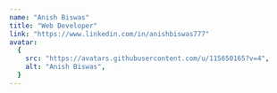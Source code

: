 ```yaml
---
name: "Anish Biswas"
title: "Web Developer"
link: "https://www.linkedin.com/in/anishbiswas777"
avatar:
  {
    src: "https://avatars.githubusercontent.com/u/115650165?v=4",
    alt: "Anish Biswas",
  }
---
```


